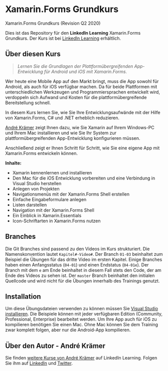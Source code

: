# Xamarin.Forms Grundkurs
Xamarin.Forms Grundkurs (Revision Q2 2020)

Dies ist das Repository für den **LinkedIn Learning** Xamarin.Forms Grundkurs. Der Kurs ist bei [LinkedIn Learning](https://www.linkedin.com/learning/xamarin-forms-grundkurs) erhältlich.

## Über diesen Kurs
> _Lernen Sie die Grundlagen der Plattformübergreifenden App-Entwicklung für Android und iOS mit Xamarin.Forms._

Wer heute eine Mobile App auf den Markt bringt, muss die App sowohl für Android, als auch für iOS verfügbar machen. Da für beide Plattformen mit unterschiedlichen Werkzeugen und Programmiersprachen entwickelt wird, verdoppeln sich Aufwand und Kosten für die plattformübergreifende Bereitstellung schnell.

In diesem Kurs lernen Sie, wie Sie Ihre Entwicklungsaufwände mit der Hilfe von Xamarin.Forms, C# und .NET erheblich reduzieren.

[André Krämer](https://www.linkedin.com/learning/instructors/andre-kramer) zeigt Ihnen dazu, wie Sie Xamarin auf Ihrem Windows-PC und Ihrem Mac installieren und wie Sie Ihr System zur plattformübergreifenden App-Entwicklung konfigurieren müssen.

Anschließend zeigt er Ihnen Schritt für Schritt, wie Sie eine eigene App mit Xamarin.Forms entwickeln können.

**Inhalte:**
* Xamarin kennenlernen und installieren
* Den Mac für die iOS Entwicklung vorbereiten und eine Verbindung in Visual Studio herstellen
* Anlegen von Projekten
* Navigationsmenüs mit der Xamarin.Forms Shell erstellen
* Einfache Eingabeformulare anlegen
* Listen darstellen
* Navigation mit der Xamarin.Forms Shell
* Ein Einblick in Xamarin.Essentials
* Icon-Schriftarten in Xamarin.Forms nutzen

## Branches
Die Git Branches sind passend zu den Videos im Kurs strukturiert. Die Namenskonvention lautet `Kapitel#-Video#`. Der Branch `01-03` beinhaltet zum Beispiel die Übungen für das dritte Video im ersten Kapitel. Einige Branches haben einen Anfangsstatus (`04-01`) und einen Endstatus (`04-01e`). Der Branch mit dem `e` am Ende beinhaltet in diesem Fall stets den Code, der am Ende des Videos zu sehen ist.
Der `master` Branch beinhaltet den initialen Quellcode und wird nicht für die Übungen innerhalb des Trainings genutzt.

## Installation
Um diese Übungsdateien verwenden zu können müssen Sie  [Visual Studio installieren](https://visualstudio.microsoft.com/). Die Beispiele können mit jeder verfügbaren Edition (Community, Professional, Enterprise) bearbeitet werden. Um Ihre App auch für iOS zu kompilieren benötigen Sie einen Mac. Ohne Mac können Sie dem Training zwar komplett folgen, aber nur die Android-App kompilieren.

## Über den Autor - André Krämer
Sie finden [weitere Kurse von André Krämer](https://www.linkedin.com/learning/instructors/andre-kramer) auf LinkedIn Learning.  Folgen Sie ihm auf [LinkedIn](https://www.linkedin.com/in/andrekraemer?trk=lil_instructor) und [Twitter](https://twitter.com/codemurai). 


